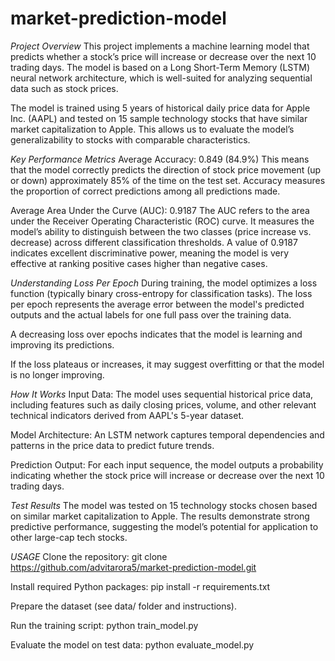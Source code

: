 # market-prediction-model
*Project Overview*
This project implements a machine learning model that predicts whether a stock’s price will increase or decrease over the next 10 trading days. The model is based on a Long Short-Term Memory (LSTM) neural network architecture, which is well-suited for analyzing sequential data such as stock prices.

The model is trained using 5 years of historical daily price data for Apple Inc. (AAPL) and tested on 15 sample technology stocks that have similar market capitalization to Apple. This allows us to evaluate the model’s generalizability to stocks with comparable characteristics.

*Key Performance Metrics*
Average Accuracy: 0.849 (84.9%)
This means that the model correctly predicts the direction of stock price movement (up or down) approximately 85% of the time on the test set. Accuracy measures the proportion of correct predictions among all predictions made.

Average Area Under the Curve (AUC): 0.9187
The AUC refers to the area under the Receiver Operating Characteristic (ROC) curve. It measures the model’s ability to distinguish between the two classes (price increase vs. decrease) across different classification thresholds. A value of 0.9187 indicates excellent discriminative power, meaning the model is very effective at ranking positive cases higher than negative cases.

*Understanding Loss Per Epoch*
During training, the model optimizes a loss function (typically binary cross-entropy for classification tasks). The loss per epoch represents the average error between the model's predicted outputs and the actual labels for one full pass over the training data.

A decreasing loss over epochs indicates that the model is learning and improving its predictions.

If the loss plateaus or increases, it may suggest overfitting or that the model is no longer improving.

*How It Works*
Input Data: The model uses sequential historical price data, including features such as daily closing prices, volume, and other relevant technical indicators derived from AAPL's 5-year dataset.

Model Architecture: An LSTM network captures temporal dependencies and patterns in the price data to predict future trends.

Prediction Output: For each input sequence, the model outputs a probability indicating whether the stock price will increase or decrease over the next 10 trading days.

*Test Results*
The model was tested on 15 technology stocks chosen based on similar market capitalization to Apple. The results demonstrate strong predictive performance, suggesting the model’s potential for application to other large-cap tech stocks.

*USAGE*
Clone the repository:
    git clone https://github.com/advitarora5/market-prediction-model.git

Install required Python packages:
    pip install -r requirements.txt

Prepare the dataset (see data/ folder and instructions).

Run the training script:
    python train_model.py

Evaluate the model on test data:
    python evaluate_model.py